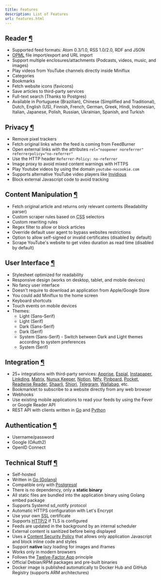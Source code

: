 ```yaml
---
title: Features
description: List of Features
url: features.html
---
```


<h2 id="reader">Reader <a class="anchor" href="#reader" title="Permalink">¶</a></h2>

- Supported feed formats: Atom 0.3/1.0, RSS 1.0/2.0, RDF and JSON
- [OPML](https://en.wikipedia.org/wiki/OPML) file import/export and URL import
- Support multiple enclosures/attachments (Podcasts, videos, music, and images)
- Play videos from YouTube channels directly inside Miniflux
- Categories
- Bookmarks
- Fetch website icons (favicons)
- Save articles to third-party services
- Full-text search (Thanks to Postgres)
- Available in Portuguese (Brazilian), Chinese (Simplified and Traditional), Dutch, English (US), Finnish, French, German, Greek, Hindi, Indonesian, Italian, Japanese, Polish, Russian, Ukrainian, Spanish, and Turkish

<h2 id="privacy">Privacy <a class="anchor" href="#privacy" title="Permalink">¶</a></h2>

- Remove pixel trackers
- Fetch original links when the feed is coming from FeedBurner
- Open external links with the attributes `rel="noopener noreferrer" referrerpolicy="no-referrer"`
- Use the HTTP header `Referrer-Policy: no-referrer`
- Image proxy to avoid mixed content warnings with HTTPS
- Play Youtube videos by using the domain `youtube-nocookie.com`
- Supports alternative YouTube video players like [Invidious](https://invidio.us)
- Block external Javascript code to avoid tracking

<h2 id="content-manipulation">Content Manipulation <a class="anchor" href="#content-manipulation" title="Permalink">¶</a></h2>

- Fetch original article and returns only relevant contents (Readability parser)
- Custom scraper rules based on <abbr title="Cascading Style Sheets">CSS</abbr> selectors
- Custom rewriting rules
- Regex filter to allow or block articles
- Override default user agent to bypass websites restrictions
- Option to allow self-signed or invalid certificates (disabled by default)
- Scrape YouTube's website to get video duration as read time (disabled by default)

<h2 id="ui">User Interface <a class="anchor" href="#ui" title="Permalink">¶</a></h2>

- Stylesheet optimized for readability
- Responsive design (works on desktop, tablet, and mobile devices)
- No fancy user interface
- Doesn't require to download an application from Apple/Google Store
- You could add Miniflux to the home screen
- Keyboard shortcuts
- Touch events on mobile devices
- Themes:
    - Light (Sans-Serif)
    - Light (Serif)
    - Dark (Sans-Serif)
    - Dark (Serif)
    - System (Sans-Serif) - Switch between Dark and Light themes according to system preferences
    - System (Serif)

<h2 id="integration">Integration <a class="anchor" href="#integration" title="Permalink">¶</a></h2>

- 25+ integrations with third-party services: [Apprise](https://github.com/caronc/apprise), [Espial](https://github.com/jonschoning/espial), [Instapaper](https://www.instapaper.com/), [Linkding](https://github.com/sissbruecker/linkding), [Matrix](https://matrix.org), [Nunux Keeper](https://keeper.nunux.org/), [Notion](https://www.notion.so/), [Ntfy](https://ntfy.sh/), [Pinboard](https://pinboard.in/), [Pocket](https://getpocket.com/), [Readwise Reader](https://readwise.io/read), [Shaarli](https://github.com/shaarli/Shaarli), [Shiori](https://github.com/go-shiori/shiori), [Telegram](https://telegram.org), [Wallabag](https://www.wallabag.org/), etc.
- Bookmarklet to subscribe to a website directly from any web browser
- Webhooks
- Use existing mobile applications to read your feeds by using the Fever or Google Reader API
- REST API with clients written in [Go](https://github.com/miniflux/v2/tree/main/client) and [Python](https://github.com/miniflux/python-client)

<h2 id="auth">Authentication <a class="anchor" href="#auth" title="Permalink">¶</a></h2>

- Username/password
- Google (OAuth2)
- OpenID Connect

<h2 id="tech">Technical Stuff <a class="anchor" href="#tech" title="Permalink">¶</a></h2>

- Self-hosted
- Written in [Go (Golang)](https://golang.org/)
- Compatible only with [Postgresql](https://www.postgresql.org/)
- There is no dependency, only a **static binary**
- All static files are bundled into the application binary using Golang embed package
- Supports Systemd sd_notify protocol
- Automatic HTTPS configuration with Let's Encrypt
- Use your own <abbr title="Secure Sockets Layer">SSL</abbr> certificate
- Supports [HTTP/2](https://en.wikipedia.org/wiki/HTTP/2) if TLS is configured
- Feeds are updated in the background by an internal scheduler
- External content is sanitized before being displayed
- Uses a [Content Security Policy](https://developer.mozilla.org/en-US/docs/Web/HTTP/CSP) that allows only application Javascript and block inline code and styles
- Support **native** lazy loading for images and iframes
- Works only in modern browsers
- Follows the [Twelve-Factor App](https://12factor.net/) principle
- Official Debian/RPM packages and pre-built binaries
- Docker image is published automatically to Docker Hub and GitHub Registry (supports ARM architectures)
